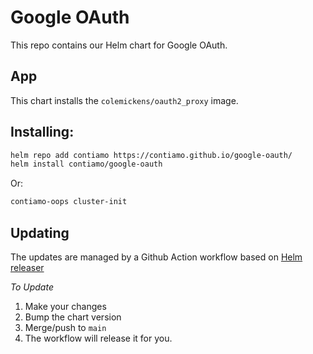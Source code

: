 # Google OAuth


This repo contains our Helm chart for Google OAuth.


## App 

This chart installs the  `colemickens/oauth2_proxy` image.


## Installing:

```bash
helm repo add contiamo https://contiamo.github.io/google-oauth/
helm install contiamo/google-oauth
```
Or:
```bash
contiamo-oops cluster-init
```
## Updating

The updates are managed by a Github Action workflow based on [Helm releaser](https://github.com/helm/chart-releaser-action)

*To Update* 
1. Make your changes
2. Bump the chart version
3. Merge/push to `main`
4. The workflow will release it for you. 

